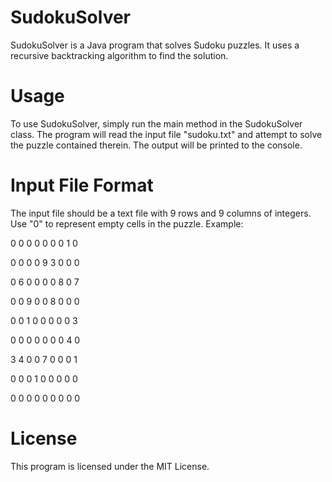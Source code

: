 # SudokuSolver

SudokuSolver is a Java program that solves Sudoku puzzles. It uses a recursive backtracking algorithm to find the solution.

# Usage

To use SudokuSolver, simply run the main method in the SudokuSolver class. The program will read the input file "sudoku.txt" and attempt to solve the puzzle contained therein. The output will be printed to the console.

# Input File Format

The input file should be a text file with 9 rows and 9 columns of integers. Use "0" to represent empty cells in the puzzle. Example:

0 0 0 0 0 0 0 1 0

0 0 0 0 9 3 0 0 0

0 6 0 0 0 0 8 0 7

0 0 9 0 0 8 0 0 0

0 0 1 0 0 0 0 0 3

0 0 0 0 0 0 0 4 0

3 4 0 0 7 0 0 0 1

0 0 0 1 0 0 0 0 0

0 0 0 0 0 0 0 0 0

# License
This program is licensed under the MIT License.
